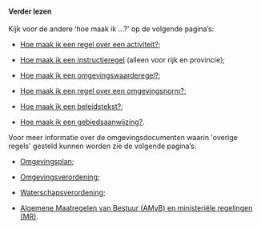 ﻿#### Verder lezen

Kijk voor de andere ‘hoe maak ik …?' op de volgende pagina’s:

-   [Hoe maak ik een regel over een
    activiteit?](/hoe-maak-ik-een-regel-over-een-activiteit);

-   [Hoe maak ik een instructieregel](/hoe-maak-ik-een-instructieregel) (alleen
    voor rijk en provincie);

-   [Hoe maak ik een omgevingswaarderegel?](/hoe-maak-ik-een-omgevingswaarderegel);

-   [Hoe maak ik een regel over een omgevingsnorm?](/hoe-maak-ik-een-omgevingsnorm);

-   [Hoe maak ik een beleidstekst?](/hoe-maak-ik-een-beleidstekst);

-   [Hoe maak ik een gebiedsaanwijzing?](/hoe-maak-ik-een-gebiedsaanwijzing).

Voor meer informatie over de omgevingsdocumenten waarin 'overige regels' gesteld
kunnen worden zie de volgende pagina’s:

-   [Omgevingsplan](https://wegwijzerstoptpod.nl/omgevingsplan);

-   [Omgevingsverordening](https://wegwijzerstoptpod.nl/omgevingsverordening);

-   [Waterschapsverordening](https://wegwijzerstoptpod.nl/waterschapsverordening);

-   [Algemene Maatregelen van Bestuur (AMvB) en ministeriële regelingen (MR)](https://wegwijzerstoptpod.nl/amvb-mr).
